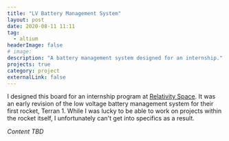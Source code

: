 ```yaml
---
title: "LV Battery Management System"
layout: post
date: 2020-08-11 11:11
tag:
  - altium
headerImage: false
# image: 
description: "A battery management system designed for an internship."
projects: true
category: project
externalLink: false
---
```


I designed this board for an internship program at <a href="https://www.relativityspace.com/" target="_blank" rel="noopener noreferrer">Relativity Space</a>. It was an early revision of the low voltage battery management system for their first rocket, Terran 1. While I was lucky to be able to work on projects within the rocket itself, I unfortunately can't get into specifics as a result.


_Content TBD_
